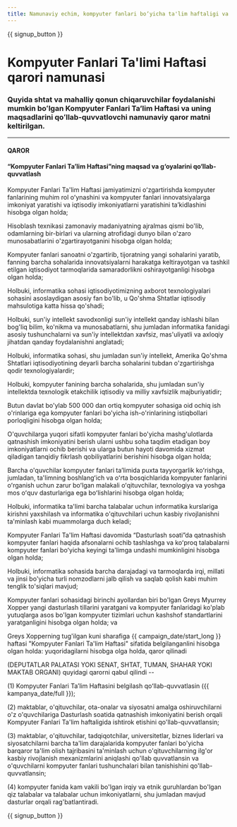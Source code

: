 ```yaml
---
title: Namunaviy echim, kompyuter fanlari bo‘yicha ta'lim haftaligi va soat soati
---
```


{{ signup_button }}

# Kompyuter Fanlari Ta'limi Haftasi qarori namunasi

### Quyida shtat va mahalliy qonun chiqaruvchilar foydalanishi mumkin boʻlgan Kompyuter Fanlari Taʼlim Haftasi va uning maqsadlarini qoʻllab-quvvatlovchi namunaviy qaror matni keltirilgan.

* * *

#### **QAROR**  


#### “Kompyuter Fanlari Ta’lim Haftasi”ning maqsad va g‘oyalarini qo‘llab-quvvatlash

Kompyuter Fanlari Ta'lim Haftasi jamiyatimizni oʻzgartirishda kompyuter fanlarining muhim rol oʻynashini va kompyuter fanlari innovatsiyalarga imkoniyat yaratishi va iqtisodiy imkoniyatlarni yaratishini taʼkidlashini hisobga olgan holda;

Hisoblash texnikasi zamonaviy madaniyatning ajralmas qismi bo'lib, odamlarning bir-birlari va ularning atrofidagi dunyo bilan o'zaro munosabatlarini o'zgartirayotganini hisobga olgan holda;

Kompyuter fanlari sanoatni o'zgartirib, tijoratning yangi sohalarini yaratib, fanning barcha sohalarida innovatsiyalarni harakatga keltirayotgan va tashkil etilgan iqtisodiyot tarmoqlarida samaradorlikni oshirayotganligi hisobga olgan holda;

Holbuki, informatika sohasi iqtisodiyotimizning axborot texnologiyalari sohasini asoslaydigan asosiy fan bo'lib, u Qo'shma Shtatlar iqtisodiy mahsulotiga katta hissa qo'shadi;

Holbuki, sun'iy intellekt savodxonligi sun'iy intellekt qanday ishlashi bilan bog'liq bilim, ko'nikma va munosabatlarni, shu jumladan informatika fanidagi asosiy tushunchalarni va sun'iy intellektdan xavfsiz, mas'uliyatli va axloqiy jihatdan qanday foydalanishni anglatadi;

Holbuki, informatika sohasi, shu jumladan sun'iy intellekt, Amerika Qo'shma Shtatlari iqtisodiyotining deyarli barcha sohalarini tubdan o'zgartirishga qodir texnologiyalardir;

Holbuki, kompyuter fanining barcha sohalarida, shu jumladan sun'iy intellektda texnologik etakchilik iqtisodiy va milliy xavfsizlik majburiyatidir;

Butun davlat bo'ylab 500 000 dan ortiq kompyuter sohasiga oid ochiq ish o'rinlariga ega kompyuter fanlari bo'yicha ish-o'rinlarining istiqbollari porloqligini hisobga olgan holda;

O'quvchilarga yuqori sifatli kompyuter fanlari bo'yicha mashg'ulotlarda qatnashish imkoniyatini berish ularni ushbu soha taqdim etadigan boy imkoniyatlarni ochib berishi va ularga butun hayoti davomida xizmat qiladigan tanqidiy fikrlash qobiliyatlarini berishini hisobga olgan holda;

Barcha o'quvchilar kompyuter fanlari taʼlimida puxta tayyorgarlik koʻrishga, jumladan, ta'limning boshlangʻich va oʻrta bosqichlarida kompyuter fanlarini oʻrganish uchun zarur boʻlgan malakali oʻqituvchilar, texnologiya va yoshga mos oʻquv dasturlariga ega boʻlishlarini hisobga olgan holda;

Holbuki, informatika ta'limi barcha talabalar uchun informatika kurslariga kirishni yaxshilash va informatika o'qituvchilari uchun kasbiy rivojlanishni ta'minlash kabi muammolarga duch keladi;

Kompyuter Fanlari Ta'lim Haftasi davomida “Dasturlash soati”da qatnashish kompyuter fanlari haqida afsonalarni ochib tashlashga va koʻproq talabalarni kompyuter fanlari boʻyicha keyingi ta'limga undashi mumkinligini hisobga olgan holda;

Holbuki, informatika sohasida barcha darajadagi va tarmoqlarda irqi, millati va jinsi bo'yicha turli nomzodlarni jalb qilish va saqlab qolish kabi muhim tenglik to'siqlari mavjud;

Kompyuter fanlari sohasidagi birinchi ayollardan biri bo'lgan Greys Myurrey Xopper yangi dasturlash tillarini yaratgani va kompyuter fanlaridagi ko'plab yutuqlarga asos bo'lgan kompyuter tizimlari uchun kashshof standartlarini yaratganligini hisobga olgan holda; va

Greys Xopperning tug'ilgan kuni sharafiga {{ campaign_date/start_long }} haftasi "Kompyuter Fanlari Ta'lim Haftasi" sifatida belgilanganlini hisobga olgan holda: yuqoridagilarni hisobga olga holda, qaror qilinadi<br />

(DEPUTATLAR PALATASI YOKI SENAT, SHTAT, TUMAN, SHAHAR YOKI MAKTAB ORGANI) quyidagi qarorni qabul qilindi --

(1) Kompyuter Fanlari Taʼlim Haftasini belgilash qoʻllab-quvvatlasin ({{ kampanya_date/full }});

(2) maktablar, o'qituvchilar, ota-onalar va siyosatni amalga oshiruvchilarni o'z o'quvchilariga Dasturlash soatida qatnashish imkoniyatini berish orqali Kompyuter Fanlari Ta'lim haftaligida ishtirok etishini qo'llab-quvvatlansin;

(3) maktablar, o'qituvchilar, tadqiqotchilar, universitetlar, biznes liderlari va siyosatchilarni barcha ta'lim darajalarida kompyuter fanlari bo'yicha barqaror ta'lim olish tajribasini ta'minlash uchun o'qituvchilarning ilg'or kasbiy rivojlanish mexanizmlarini aniqlashi qo'llab quvvatlansin va o'quvchilarni kompyuter fanlari tushunchalari bilan tanishishini qo'llab-quvvatlansin;

(4) kompyuter fanida kam vakili bo'lgan irqiy va etnik guruhlardan bo'lgan qiz talabalar va talabalar uchun imkoniyatlarni, shu jumladan mavjud dasturlar orqali rag'batlantiradi.

{{ signup_button }}